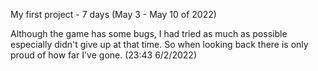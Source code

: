 My first project - 7 days (May 3 - May 10 of 2022)

Although the game has some bugs, I had tried as much as possible especially didn't give up at that time. So when looking back there is only proud of how far I've gone. (23:43 6/2/2022)
